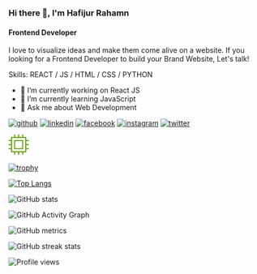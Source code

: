### Hi there 👋, I'm Hafijur Rahamn
#### Frontend Developer
I love to visualize ideas and make them come alive on a website. If you looking for a Frontend Developer to build your Brand Website, Let's talk!

Skills:  REACT / JS / HTML / CSS / PYTHON

- 🔭 I’m currently working on React JS 
- 🌱 I’m currently learning JavaScript 
- 💬 Ask me about Web Development 


[<img src='https://cdn.jsdelivr.net/npm/simple-icons@3.0.1/icons/github.svg' alt='github' height='40'>](https://github.com/https://github.com/hafijur1238)  [<img src='https://cdn.jsdelivr.net/npm/simple-icons@3.0.1/icons/linkedin.svg' alt='linkedin' height='40'>](https://www.linkedin.com/in/https://www.linkedin.com/in/hafijur-rahman-74303a218//)  [<img src='https://cdn.jsdelivr.net/npm/simple-icons@3.0.1/icons/facebook.svg' alt='facebook' height='40'>](https://www.facebook.com/https://www.facebook.com/jovanahmedsaad/)  [<img src='https://cdn.jsdelivr.net/npm/simple-icons@3.0.1/icons/instagram.svg' alt='instagram' height='40'>](https://www.instagram.com/https://www.instagram.com/__saad__malik__//)  [<img src='https://cdn.jsdelivr.net/npm/simple-icons@3.0.1/icons/twitter.svg' alt='twitter' height='40'>](https://twitter.com/https://twitter.com/Hafijur95309568)  

<a href='https://docs.github.com/en/developers'><img src='https://raw.githubusercontent.com/acervenky/animated-github-badges/master/assets/devbadge.gif' width='40' height='40'></a> 

[![trophy](https://github-profile-trophy.vercel.app/?username=https://github.com/hafijur1238)](https://github.com/ryo-ma/github-profile-trophy)

[![Top Langs](https://github-readme-stats.vercel.app/api/top-langs/?username=https://github.com/hafijur1238)](https://github.com/anuraghazra/github-readme-stats)

![GitHub stats](https://github-readme-stats.vercel.app/api?username=https://github.com/hafijur1238&show_icons=true)  

![GitHub Activity Graph](https://activity-graph.herokuapp.com/graph?username=https://github.com/hafijur1238)  

![GitHub metrics](https://metrics.lecoq.io/https://github.com/hafijur1238)  

![GitHub streak stats](https://github-readme-streak-stats.herokuapp.com/?user=https://github.com/hafijur1238)  

![Profile views](https://gpvc.arturio.dev/https://github.com/hafijur1238)  

